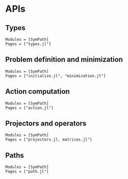 # APIs

## Types
```@autodocs
Modules = [SymPath]
Pages = ["types.jl"]
```


## Problem definition and minimization
```@autodocs
Modules = [SymPath]
Pages = ["initialize.jl", "minimization.jl"]
```

## Action computation
```@autodocs
Modules = [SymPath]
Pages = ["action.jl"]
```

## Projectors and operators
```@autodocs
Modules = [SymPath]
Pages = ["projectors.jl, matrices.jl"]
```


## Paths
```@autodocs
Modules = [SymPath]
Pages = ["path.jl"]
```
